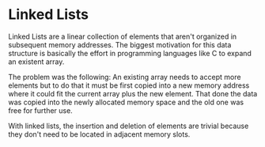 # Linked Lists
Linked Lists are a linear collection of elements that aren't organized in subsequent memory addresses.
The biggest motivation for this data structure is basically the effort in programming languages like C to expand an existent array.

The problem was the following:
An existing array needs to accept more elements but to do that it must be first copied into a new memory address where it could fit the
current array plus the new element.
That done the data was copied into the newly allocated memory space and the old one was free for further use.

With linked lists, the insertion and deletion of elements are trivial because they don't need to be located in adjacent memory slots.